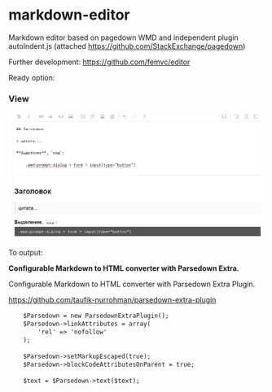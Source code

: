 # markdown-editor
Markdown editor based on pagedown WMD and independent plugin autoIndent.js (attached https://github.com/StackExchange/pagedown)

Further development: https://github.com/femvc/editor

Ready option:

### View

![Внешний вид](https://github.com/Toxu-ru/markdown-editor/blob/master/editor.jpg)

To output:

**Configurable Markdown to HTML converter with Parsedown Extra.**

Configurable Markdown to HTML converter with Parsedown Extra Plugin.

https://github.com/taufik-nurrohman/parsedown-extra-plugin

```
    $Parsedown = new ParsedownExtraPlugin();
    $Parsedown->linkAttributes = array(
        'rel' => 'nofollow' 
    );

    $Parsedown->setMarkupEscaped(true);
    $Parsedown->blockCodeAttributesOnParent = true;
 
    $text = $Parsedown->text($text);
```
